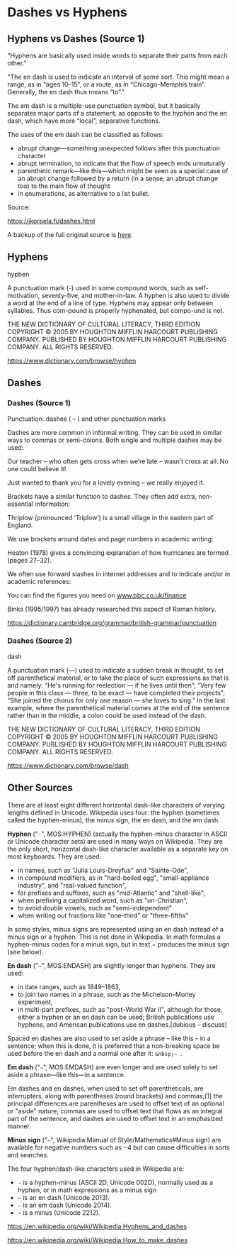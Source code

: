 # Dashes vs Hyphens

## Hyphens vs Dashes (Source 1)

"Hyphens are basically used inside words to separate their parts from each other."

"The en dash is used to indicate an interval of some sort. This might mean a
range, as in “ages 10–15”, or a route, as in “Chicago–Memphis train”. Generally,
the en dash thus means “to”."

The em dash is a multiple-use punctuation symbol, but it basically separates
major parts of a statement, as opposite to the hyphen and the en dash, which
have more “local”, separative functions.

The uses of the em dash can be classified as follows:

- abrupt change—something unexpected follows after this punctuation character
- abrupt termination, to indicate that the flow of speech ends unnaturally
- parenthetic remark—like this—which might be seen as a special case of an 
abrupt change followed by a return (in a sense, an abrupt change too) to the 
main flow of thought
- in enumerations, as alternative to a list bullet.

Source: 

https://jkorpela.fi/dashes.html

A backup of the full original source is [here](dashes-vs-hyphens-source-1.md).

## Hyphens

hyphen

A punctuation mark (-) used in some compound words, such as self-motivation,
seventy-five, and mother-in-law. A hyphen is also used to divide a word at the
end of a line of type. Hyphens may appear only between syllables. Thus com-pound
is properly hyphenated, but compo-und is not.

THE NEW DICTIONARY OF CULTURAL LITERACY, THIRD EDITION
COPYRIGHT © 2005 BY HOUGHTON MIFFLIN HARCOURT PUBLISHING COMPANY. 
PUBLISHED BY HOUGHTON MIFFLIN HARCOURT PUBLISHING COMPANY. ALL RIGHTS RESERVED.

https://www.dictionary.com/browse/hyphen

## Dashes

### Dashes (Source 1)

Punctuation: dashes ( – ) and other punctuation marks

Dashes are more common in informal writing. They can be used in similar ways to
commas or semi-colons. Both single and multiple dashes may be used:

Our teacher – who often gets cross when we’re late – wasn’t cross at all. No one
could believe it!

Just wanted to thank you for a lovely evening – we really enjoyed it.

Brackets have a similar function to dashes. They often add extra, non-essential
information:

Thriplow (pronounced ‘Triplow’) is a small village in the eastern part of
England.

We use brackets around dates and page numbers in academic writing:

Heaton (1978) gives a convincing explanation of how hurricanes are formed (pages
27–32).

We often use forward slashes in internet addresses and to indicate and/or in
academic references:

You can find the figures you need on www.bbc.co.uk/finance

Binks (1995/1997) has already researched this aspect of Roman history.

https://dictionary.cambridge.org/grammar/british-grammar/punctuation

### Dashes (Source 2)

dash

A punctuation mark (—) used to indicate a sudden break in thought, to set off
parenthetical material, or to take the place of such expressions as that is and
namely: “He's running for reelection — if he lives until then”; “Very few people
in this class — three, to be exact — have completed their projects”; “She joined
the chorus for only one reason — she loves to sing.” In the last example, where
the parenthetical material comes at the end of the sentence rather than in the
middle, a colon could be used instead of the dash.

THE NEW DICTIONARY OF CULTURAL LITERACY, THIRD EDITION
COPYRIGHT © 2005 BY HOUGHTON MIFFLIN HARCOURT PUBLISHING COMPANY. 
PUBLISHED BY HOUGHTON MIFFLIN HARCOURT PUBLISHING COMPANY. ALL RIGHTS RESERVED.

https://www.dictionary.com/browse/dash

## Other Sources

There are at least eight different horizontal dash-like characters of varying
lengths defined in Unicode. Wikipedia uses four: the hyphen (sometimes called
the hyphen-minus), the minus sign, the en dash, and the em dash.

**Hyphen** ("`-`", MOS:HYPHEN) (actually the hyphen-minus character in ASCII or
Unicode character sets) are used in many ways on Wikipedia. They are the only
short, horizontal dash-like character available as a separate key on most
keyboards. They are used:

- in names, such as "Julia Louis-Dreyfus" and "Sainte-Ode",
- in compound modifiers, as in "hard-boiled egg", "small-appliance industry", 
and "real-valued function",
- for prefixes and suffixes, such as "mid-Atlantic" and "shell-like",
- when prefixing a capitalized word, such as "un-Christian",
- to avoid double vowels, such as "semi-independent"
- when writing out fractions like "one-third" or "three-fifths"

In some styles, minus signs are represented using an en dash instead of a minus
sign or a hyphen. This is not done in Wikipedia. In math formulas a hyphen-minus
codes for a minus sign, but in text &minus; produces the minus sign (see below).

**En dash** ("`–`", MOS:ENDASH) are slightly longer than hyphens. They are used:

- in date ranges, such as 1849–1863,
- to join two names in a phrase, such as the Michelson–Morley experiment,
- in multi-part prefixes, such as "post–World War II", although for those, 
either a hyphen or an en dash can be used; British publications use hyphens, 
and American publications use en dashes.[dubious – discuss]

Spaced en dashes are also used to set aside a phrase – like this – in a
sentence; when this is done, it is preferred that a non-breaking space be used
before the en dash and a normal one after it: `&nbsp;– `.

**Em dash** ("`—`", MOS:EMDASH) are even longer and are used solely to set 
aside a phrase—like this—in a sentence.

Em dashes and en dashes, when used to set off parentheticals, are interrupters,
along with parentheses (round brackets) and commas;[1] the principal differences
are parentheses are used to offset text of an optional or "aside" nature, commas
are used to offset text that flows as an integral part of the sentence, and
dashes are used to offset text in an emphasized manner.

**Minus sign** ("`−`", Wikipedia:Manual of Style/Mathematics#Minus sign) are
available for negative numbers such as −4 but can cause difficulties in sorts
and searches.

The four hyphen/dash-like characters used in Wikipedia are:

- `-` is a hyphen-minus (ASCII 2D, Unicode 002D), normally used as a hyphen, 
or in math expressions as a minus sign
- `–` is an en dash (Unicode 2013).
- `—` is an em dash (Unicode 2014).
- `−` is a minus (Unicode 2212).

https://en.wikipedia.org/wiki/Wikipedia:Hyphens_and_dashes

https://en.wikipedia.org/wiki/Wikipedia:How_to_make_dashes
